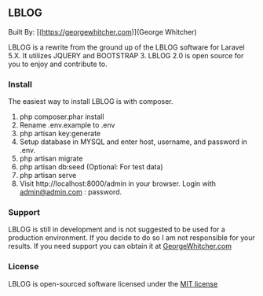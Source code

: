 ## LBLOG

Built By: [(https://georgewhitcher.com)](George Whitcher)

LBLOG is a rewrite from the ground up of the LBLOG software for Laravel 5.X.  It utilizes JQUERY and BOOTSTRAP 3.  LBLOG 2.0 is open source for you to enjoy and contribute to.

### Install

The easiest way to install LBLOG is with composer.

1. php composer.phar install
2. Rename .env.example to .env
3. php artisan key:generate
4. Setup database in MYSQL and enter host, username, and password in .env.
5. php artisan migrate
6. php artisan db:seed (Optional: For test data)
7. php artisan serve
8. Visit http://localhost:8000/admin in your browser.  Login with admin@admin.com : password.

### Support

LBLOG is still in development and is not suggested to be used for a production environment.  If you decide to do so I am not responsible for your results.  If you need support you can obtain it at [GeorgeWhitcher.com](http://georgewhitcher.com)

### License

LBLOG is open-sourced software licensed under the [MIT license](http://opensource.org/licenses/MIT)

